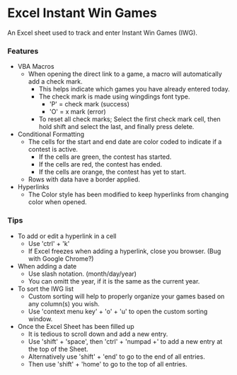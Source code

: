 # Excel Instant Win Games

An Excel sheet used to track and enter Instant Win Games (IWG).

### Features ###

* VBA Macros
  * When opening the direct link to a game, a macro will automatically add a check mark.
    * This helps indicate which games you have already entered today.
    * The check mark is made using wingdings font type.
      * 'P' = check mark (success)
      * 'O' = x mark (error)
    * To reset all check marks; Select the first check mark cell, then hold shift and select the last, and finally press delete.
* Conditional Formatting
  * The cells for the start and end date are color coded to indicate if a contest is active.
    * If the cells are green, the contest has started.
    * If the cells are red, the contest has ended.
    * If the cells are orange, the contest has yet to start.
  * Rows with data have a border applied.
* Hyperlinks
  * The Color style has been modified to keep hyperlinks from changing color when opened.
 
### Tips ###

* To add or edit a hyperlink in a cell
  * Use 'ctrl' + 'k'
  * If Excel freezes when adding a hyperlink, close you browser. (Bug with Google Chrome?)
* When adding a date
  * Use slash notation. (month/day/year)
  * You can omitt the year, if it is the same as the current year.
* To sort the IWG list
  * Custom sorting will help to properly organize your games based on any column(s) you wish.
  * Use 'context menu key' + 'o' + 'u' to open the custom sorting window.
* Once the Excel Sheet has been filled up
  * It is tedious to scroll down and add a new entry. 
  * Use 'shift' + 'space', then 'ctrl' + 'numpad +' to add a new entry at the top of the Sheet.
  * Alternatively use 'shift' + 'end' to go to the end of all entries.
  * Then use 'shift' + 'home' to go to the top of all entries.

